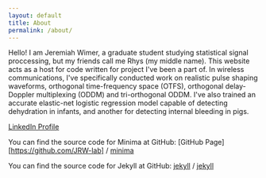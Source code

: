 ```yaml
---
layout: default
title: About
permalink: /about/
---
```


Hello! I am Jeremiah Wimer, a graduate student studying statistical signal proccessing, but my friends call me Rhys (my middle name). This website acts as a host for code written for project I've been a part of. In wireless communications, I've specifically conducted work on realistic pulse shaping waveforms, orthogonal time-frequency space (OTFS), orthogonal delay-Doppler multiplexing (ODDM) and tri-orthogonal ODDM. I've also trained an accurate elastic-net logistic regression model capable of detecting dehydration in infants, and another for detecting internal bleeding in pigs. 

[LinkedIn Profile](https://www.linkedin.com/in/rhys2/)

You can find the source code for Minima at GitHub:
[GitHub Page][https://github.com/JRW-lab] /
[minima](https://github.com/jekyll/minima)

You can find the source code for Jekyll at GitHub:
[jekyll][jekyll-organization] /
[jekyll](https://github.com/jekyll/jekyll)


[jekyll-organization]: https://github.com/jekyll
